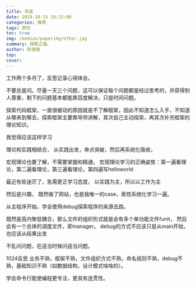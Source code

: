 ```yaml
---
title: 求道
date: 2019-10-15 10:15:00
categories: 推荐
tags: 原创
toc: true
img: /medias/paperimg/other.jpg
summary: 探索之路。
author: 陈德强
top: 
cover: 
---
```


工作两个多月了，反思记录心得体会。

不要总是问。尽量一天三个问题，这可以保证每个问题都是经过思考的，并获得别人尊重，剩下的问题基本都能靠百度解决，只是时间问题。

探索代码框架，一直很被动的原因就是不了解框架，因此不知道怎么入手，不知道从哪来到哪去，探索框架主要靠导师讲解，其次自己主动探索，再其次补充框架的理论知识。

我觉得应该这样学习

理论和实践相结合，
从实践出发，单点突破，然后再系统化吸收，


宏观理论也要了解，不需要掌握和精通，
宏观理论学习的正确姿势：第一遍看理论，第二遍看理论，第三遍看理论，第四遍写helloworld

最近有些迷茫了，急需更正学习态度，
以实践为主，所以以工作为主

然后是兴趣，
既然做了网站，也是我唯一的case，索性系统化学习一遍。

从主程序开始，学会使用debug探索程序的来源去路。

既然是高内聚低耦合，那么文件的组织形式就是会有多个单功能文件funit，
然后会有一个总体的调度文件，即manager。
debug的方式不应该只是从main开始，也应该从结果出发

不乱问问题，在适当时候问适当问题。

1024反思
业务不熟，框架不熟，文件组织方式不熟，命名规则不熟，debug不熟，基础知识不熟（如数据结构，设计模式啥啥的）。


学会命令行能使编程更专注，更具有连贯性。
